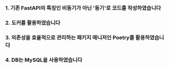### 1. 기존 FastAPI의 특징인 비동기가 아닌 '동기'로 코드를 작성하였습니다
### 2. 도커를 활용하였습니다
### 3. 의존성을 효율적으로 관리하는 패키지 매니저인 Poetry를 활용하였습니다
### 4. DB는 MySQL을 사용하였습니다
